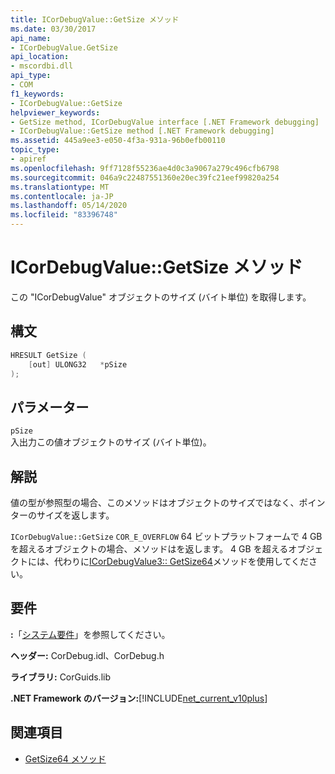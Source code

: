 ```yaml
---
title: ICorDebugValue::GetSize メソッド
ms.date: 03/30/2017
api_name:
- ICorDebugValue.GetSize
api_location:
- mscordbi.dll
api_type:
- COM
f1_keywords:
- ICorDebugValue::GetSize
helpviewer_keywords:
- GetSize method, ICorDebugValue interface [.NET Framework debugging]
- ICorDebugValue::GetSize method [.NET Framework debugging]
ms.assetid: 445a9ee3-e050-4f3a-931a-96b0efb00110
topic_type:
- apiref
ms.openlocfilehash: 9ff7128f55236ae4d0c3a9067a279c496cfb6798
ms.sourcegitcommit: 046a9c22487551360e20ec39fc21eef99820a254
ms.translationtype: MT
ms.contentlocale: ja-JP
ms.lasthandoff: 05/14/2020
ms.locfileid: "83396748"
---
```

# <a name="icordebugvaluegetsize-method"></a>ICorDebugValue::GetSize メソッド
この "ICorDebugValue" オブジェクトのサイズ (バイト単位) を取得します。  
  
## <a name="syntax"></a>構文  
  
```cpp  
HRESULT GetSize (  
    [out] ULONG32   *pSize  
);  
```  
  
## <a name="parameters"></a>パラメーター  
 `pSize`  
 入出力この値オブジェクトのサイズ (バイト単位)。  
  
## <a name="remarks"></a>解説  
 値の型が参照型の場合、このメソッドはオブジェクトのサイズではなく、ポインターのサイズを返します。  
  
 `ICorDebugValue::GetSize` `COR_E_OVERFLOW` 64 ビットプラットフォームで 4 GB を超えるオブジェクトの場合、メソッドはを返します。 4 GB を超えるオブジェクトには、代わりに[ICorDebugValue3:: GetSize64](icordebugvalue3-getsize64-method.md)メソッドを使用してください。  
  
## <a name="requirements"></a>要件  
 **:**「[システム要件](../../get-started/system-requirements.md)」を参照してください。  
  
 **ヘッダー:** CorDebug.idl、CorDebug.h  
  
 **ライブラリ:** CorGuids.lib  
  
 **.NET Framework のバージョン:**[!INCLUDE[net_current_v10plus](../../../../includes/net-current-v10plus-md.md)]  
  
## <a name="see-also"></a>関連項目

- [GetSize64 メソッド](icordebugvalue3-getsize64-method.md)
